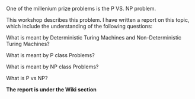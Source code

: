 One of the millenium prize problems is the P VS. NP problem. 

This workshop describes this problem. I have written a report on this topic, which include the understanding of the following questions:

What is meant by Deterministic Turing Machines and Non-Deterministic Turing Machines?

What is meant by P class Problems?

What is meant by NP class Problems?

What is P vs NP?

**The report is under the Wiki section**
